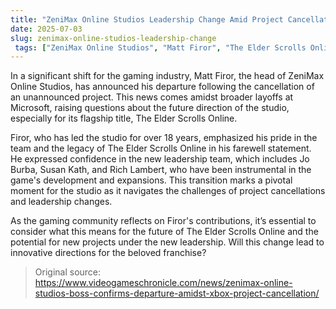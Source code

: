 ```yaml
---
title: "ZeniMax Online Studios Leadership Change Amid Project Cancellation"
date: 2025-07-03
slug: zenimax-online-studios-leadership-change
 tags: ["ZeniMax Online Studios", "Matt Firor", "The Elder Scrolls Online", "Xbox"]
---
```


In a significant shift for the gaming industry, Matt Firor, the head of ZeniMax Online Studios, has announced his departure following the cancellation of an unannounced project. This news comes amidst broader layoffs at Microsoft, raising questions about the future direction of the studio, especially for its flagship title, The Elder Scrolls Online.

Firor, who has led the studio for over 18 years, emphasized his pride in the team and the legacy of The Elder Scrolls Online in his farewell statement. He expressed confidence in the new leadership team, which includes Jo Burba, Susan Kath, and Rich Lambert, who have been instrumental in the game's development and expansions. This transition marks a pivotal moment for the studio as it navigates the challenges of project cancellations and leadership changes.

As the gaming community reflects on Firor's contributions, it’s essential to consider what this means for the future of The Elder Scrolls Online and the potential for new projects under the new leadership. Will this change lead to innovative directions for the beloved franchise?
> Original source: https://www.videogameschronicle.com/news/zenimax-online-studios-boss-confirms-departure-amidst-xbox-project-cancellation/